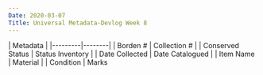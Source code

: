```yaml
---
Date: 2020-03-07
Title: Universal Metadata-Devlog Week 8
---
```


|      Metadata    |
|---------|--------|
| Borden #     | Collection #   |
| Conserved Status     | Status Inventory    |
| Date Collected  | Date Catalogued  |
| Item Name | Material |
| Condition | Marks

